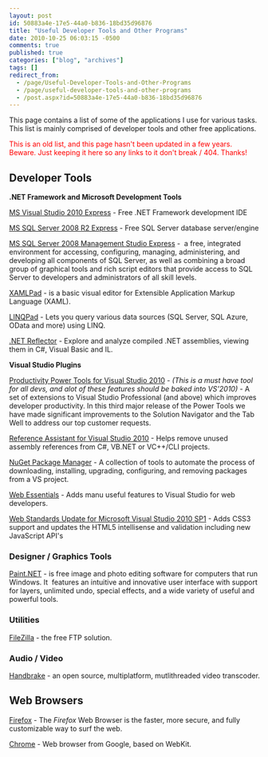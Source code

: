 ```yaml
---
layout: post
id: 50883a4e-17e5-44a0-b836-18bd35d96876
title: "Useful Developer Tools and Other Programs"
date: 2010-10-25 06:03:15 -0500
comments: true
published: true
categories: ["blog", "archives"]
tags: []
redirect_from: 
  - /page/Useful-Developer-Tools-and-Other-Programs
  - /page/useful-developer-tools-and-other-programs
  - /post.aspx?id=50883a4e-17e5-44a0-b836-18bd35d96876
---
```

<!-- more -->
<p>This page contains a list of some of the applications I use for various tasks. This list is mainly comprised of developer tools and other free applications.</p>
<p><span style="color: #ff0000;">This is an old list, and this page hasn't been updated in a few years. Beware. Just keeping it here so any links to it don't break / 404. Thanks!</span></p>
<h2>Developer Tools</h2>
<p><strong>.NET Framework and Microsoft Development Tools</strong></p>
<p><a href="http://www.microsoft.com/express/Downloads/#Visual_Studio_2010_Express_Downloads">MS Visual Studio 2010 Express</a> - Free .NET Framework development IDE</p>
<p><a href="http://www.microsoft.com/express/Downloads/#SQL_Server_2008_R2_Express_Downloads">MS SQL Server 2008 R2 Express</a> - Free SQL Server database server/engine</p>
<p><a href="http://www.microsoft.com/downloads/en/details.aspx?FamilyID=08e52ac2-1d62-45f6-9a4a-4b76a8564a2b">MS SQL Server 2008 Management Studio Express</a> -&nbsp; a free, integrated environment for accessing, configuring, managing, administering, and developing all components of SQL Server, as well as combining a broad group of graphical tools and rich script editors that provide access to SQL Server to developers and administrators of all skill levels.</p>
<p><a href="http://msdn.microsoft.com/en-us/library/ms742398%28VS.90%29.aspx">XAMLPad</a> - is a basic visual editor for Extensible Application Markup Language (XAML).</p>
<p><a href="http://www.linqpad.net/">LINQPad</a> - Lets you query various data sources (SQL Server, SQL Azure, OData and more) using LINQ.</p>
<p><a href="http://www.red-gate.com/products/reflector/">.NET Reflector</a> - Explore and analyze compiled .NET assemblies, viewing them in C#, Visual Basic and IL.</p>
<p><strong>Visual Studio Plugins</strong></p>
<p><a title="Productivity Power Tools for Visual Studio 2010" href="http://visualstudiogallery.msdn.microsoft.com/en-us/d0d33361-18e2-46c0-8ff2-4adea1e34fef">Productivity Power Tools for Visual Studio 2010</a> - <em>(This is a must have tool for all devs, and alot of these features should be baked into VS'2010)</em> - A set of extensions to Visual Studio Professional (and above) which improves developer productivity. In this third major release of the Power Tools we have made significant improvements to the Solution Navigator and the Tab Well to address our top customer requests.</p>
<p><a href="http://visualstudiogallery.msdn.microsoft.com/fc504cc6-5808-4da8-ae86-8d3f9ed81606">Reference Assistant for Visual Studio 2010</a> - Helps remove unused assembly references from C#, VB.NET or VC++/CLI projects.</p>
<p><a href="http://visualstudiogallery.msdn.microsoft.com/27077b70-9dad-4c64-adcf-c7cf6bc9970c">NuGet Package Manager</a> - A collection of tools to automate the process of downloading, installing, upgrading, configuring, and removing packages from a VS project.</p>
<p><a href="http://visualstudiogallery.msdn.microsoft.com/6ed4c78f-a23e-49ad-b5fd-369af0c2107f">Web Essentials</a> - Adds manu useful features to Visual Studio for web developers.</p>
<p><a href="http://visualstudiogallery.msdn.microsoft.com/a15c3ce9-f58f-42b7-8668-53f6cdc2cd83">Web Standards Update for Microsoft Visual Studio 2010 SP1</a> - Adds CSS3 support and updates the HTML5 intellisense and validation including new JavaScript API's</p>
<h3>Designer / Graphics Tools</h3>
<p><a href="http://www.getpaint.net/">Paint.NET</a> - is free image and photo editing software for computers that run Windows. It&nbsp; features an intuitive and innovative user interface with support for layers, unlimited undo, special effects, and a wide variety of useful and powerful tools.</p>
<h3>Utilities</h3>
<p><a href="http://filezilla-project.org/">FileZilla</a> - the free FTP solution.</p>
<h3>Audio / Video</h3>
<p><a href="http://handbrake.fr/">Handbrake</a> - an open source, multiplatform, mutlithreaded video transcoder.</p>
<h2>Web Browsers</h2>
<p><a href="http://getfirefox.com">Firefox</a> - The <em>Firefox</em> Web Browser is the faster, more secure, and fully customizable way to surf the web.</p>
<p><a href="http://www.google.com/chrome/">Chrome</a> - Web browser from Google, based on WebKit.</p>
